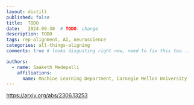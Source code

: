 ```yaml
---
layout: distill
published: false
title:  TODO
date:   2024-09-30  # TODO: change
description: TODO
tags: rep-alignment, AI, neuroscience
categories: all-things-aligning
comments: true # looks disgusting right now, need to fix this too...

authors:
  - name: Saaketh Medepalli
    affiliations: 
      name: Machine Learning Department, Carnegie Mellon University
---
```



https://arxiv.org/abs/2306.13253